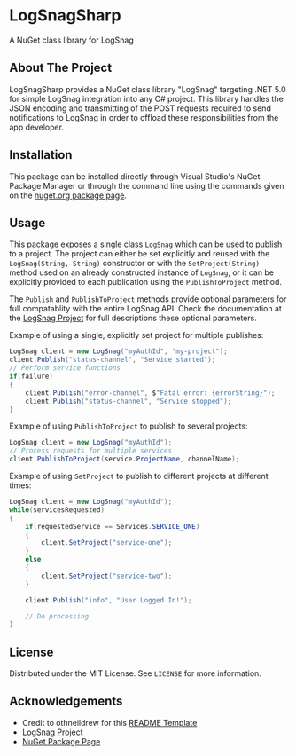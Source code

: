 # LogSnagSharp
A NuGet class library for LogSnag

<!-- ABOUT THE PROJECT -->
## About The Project
LogSnagSharp provides a NuGet class library "LogSnag" targeting .NET 5.0 for simple LogSnag integration into any C# project. This library handles the JSON encoding and transmitting of the POST requests required to send notifications to LogSnag in order to offload these responsibilities from the app developer.

## Installation
This package can be installed directly through Visual Studio's NuGet Package Manager or through the command line using the commands given on the [nuget.org package page](https://www.nuget.org/packages/LogSnag/).

<!-- USAGE EXAMPLES -->
## Usage
This package exposes a single class `LogSnag` which can be used to publish to a project. The project can either be set explicitly and reused with the `LogSnag(String, String)` constructor or with the `SetProject(String)` method used on an already constructed instance of `LogSnag`, or it can be explicitly provided to each publication using the `PublishToProject` method.

The `Publish` and `PublishToProject` methods provide optional parameters for full compatablity with the entire LogSnag API. Check the documentation at the [LogSnag Project](https://logsnag.com/) for full descriptions these optional parameters.

Example of using a single, explicitly set project for multiple publishes:
```cs
LogSnag client = new LogSnag("myAuthId", "my-project");
client.Publish("status-channel", "Service started");
// Perform service functions
if(failure)
{
    client.Publish("error-channel", $"Fatal error: {errorString}");
    client.Publish("status-channel", "Service stopped");
}
```

Example of using `PublishToProject` to publish to several projects:
```cs
LogSnag client = new LogSnag("myAuthId");
// Process requests for multiple services
client.PublishToProject(service.ProjectName, channelName);
```

Example of using `SetProject` to publish to different projects at different times:
```cs
LogSnag client = new LogSnag("myAuthId");
while(servicesRequested)
{
    if(requestedService == Services.SERVICE_ONE)
    {
        client.SetProject("service-one");
    }
    else
    {
        client.SetProject("service-two");
    }

    client.Publish("info", "User Logged In!");

    // Do processing
}
```

<!-- LICENSE -->
## License

Distributed under the MIT License. See `LICENSE` for more information.

<!-- ACKNOWLEDGMENTS -->
## Acknowledgements

* Credit to othneildrew for this [README Template](https://github.com/othneildrew/Best-README-Template)
* [LogSnag Project](https://logsnag.com/)
* [NuGet Package Page](https://www.nuget.org/packages/LogSnag/)
